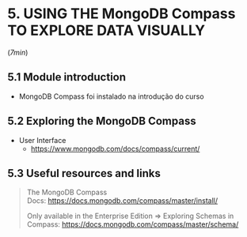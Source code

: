 # 5. USING THE MongoDB Compass TO EXPLORE DATA VISUALLY

(_7min_)

## 5.1 Module introduction

- MongoDB Compass foi instalado na introdução do curso

## 5.2 Exploring the MongoDB Compass

- User Interface
    - https://www.mongodb.com/docs/compass/current/

## 5.3 Useful resources and links

> The MongoDB Compass Docs: https://docs.mongodb.com/compass/master/install/
> 
> 
> Only available in the Enterprise Edition => Exploring Schemas in Compass: https://docs.mongodb.com/compass/master/schema/